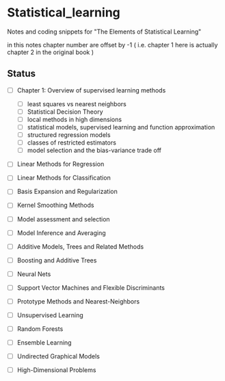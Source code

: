 # Statistical_learning
Notes and coding snippets for "The Elements of Statistical Learning"

in this notes chapter number are offset by -1 ( i.e. chapter 1 here is actually chapter 2 in the original book )

## Status

- [ ] Chapter 1: Overview of supervised learning methods
  - [ ] least squares vs nearest neighbors 
  - [ ] Statistical Decision Theory
  - [ ] local methods in high dimensions
  - [ ] statistical models, supervised learning and function approximation
  - [ ] structured regression models
  - [ ] classes of restricted estimators
  - [ ] model selection and the bias-variance trade off
- [ ] Linear Methods for Regression
- [ ] Linear Methods for Classification 
- [ ] Basis Expansion and Regularization
- [ ] Kernel Smoothing Methods
- [ ] Model assessment and selection
- [ ] Model Inference and Averaging
- [ ] Additive Models, Trees and Related Methods
- [ ] Boosting and Additive Trees
- [ ] Neural Nets
- [ ] Support Vector Machines and Flexible Discriminants 
- [ ] Prototype Methods and Nearest-Neighbors
- [ ] Unsupervised Learning
- [ ] Random Forests
- [ ] Ensemble Learning
- [ ] Undirected Graphical Models
- [ ] High-Dimensional Problems

